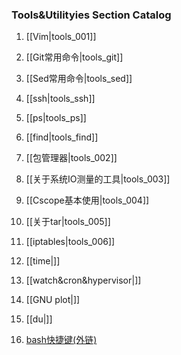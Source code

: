 ### Tools&Utilityies Section Catalog

1. [[Vim|tools_001]]

1. [[Git常用命令|tools_git]]

1. [[Sed常用命令|tools_sed]]

1. [[ssh|tools_ssh]]

1. [[ps|tools_ps]]

1. [[find|tools_find]]

1. [[包管理器|tools_002]]

1. [[关于系统IO测量的工具|tools_003]]

1. [[Cscope基本使用|tools_004]]

1. [[关于tar|tools_005]]

1. [[iptables|tools_006]]

1. [[time|]]

1. [[watch&cron&hypervisor|]]

1. [[GNU plot|]]

1. [[du|]]

1. [bash快捷键(外链)](https://github.com/hokein/Wiki/wiki/Bash-Shell常用快捷键)